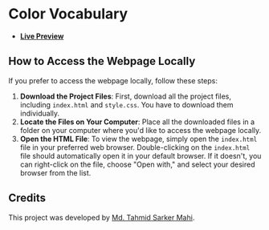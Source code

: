 # Color Vocabulary

- [**Live Preview**](https://tahmid-sarker-mahi.github.io/Color-Vocabulary)

## How to Access the Webpage Locally

If you prefer to access the webpage locally, follow these steps:

1. **Download the Project Files**: First, download all the project files, including `index.html` and `style.css`. You have to download them individually.
2. **Locate the Files on Your Computer**: Place all the downloaded files in a folder on your computer where you'd like to access the webpage locally.
3. **Open the HTML File**: To view the webpage, simply open the `index.html` file in your preferred web browser. Double-clicking on the `index.html` file should automatically open it in your default browser. If it doesn't, you can right-click on the file, choose "Open with," and select your desired browser from the list.

## Credits

This project was developed by [Md. Tahmid Sarker Mahi](https://tahmid-sarker-mahi.github.io).